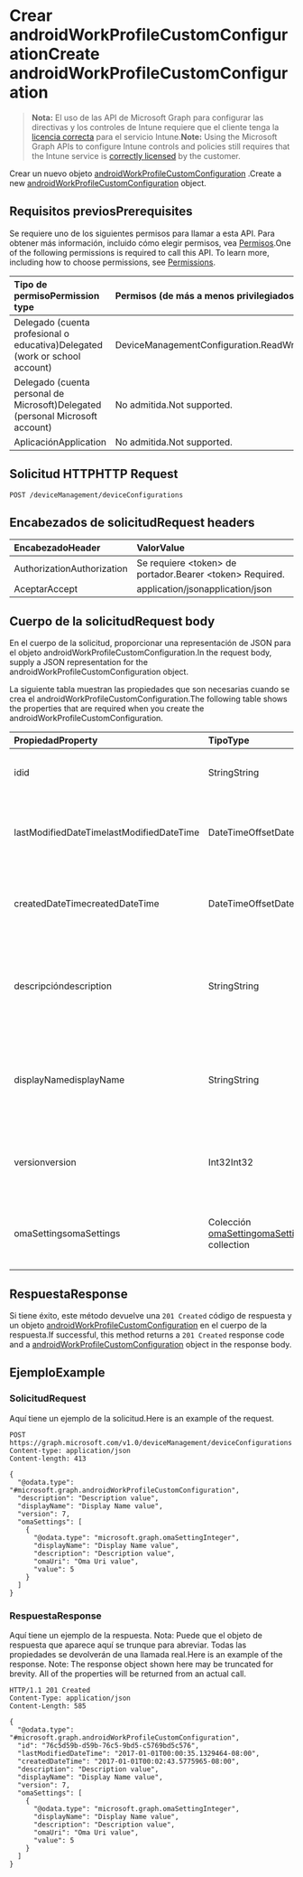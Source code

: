 # <a name="create-androidworkprofilecustomconfiguration"></a><span data-ttu-id="06824-101">Crear androidWorkProfileCustomConfiguration</span><span class="sxs-lookup"><span data-stu-id="06824-101">Create androidWorkProfileCustomConfiguration</span></span>

> <span data-ttu-id="06824-102">**Nota:** El uso de las API de Microsoft Graph para configurar las directivas y los controles de Intune requiere que el cliente tenga la [licencia correcta](https://go.microsoft.com/fwlink/?linkid=839381) para el servicio Intune.</span><span class="sxs-lookup"><span data-stu-id="06824-102">**Note:** Using the Microsoft Graph APIs to configure Intune controls and policies still requires that the Intune service is [correctly licensed](https://go.microsoft.com/fwlink/?linkid=839381) by the customer.</span></span>

<span data-ttu-id="06824-103">Crear un nuevo objeto [androidWorkProfileCustomConfiguration](../resources/intune_deviceconfig_androidworkprofilecustomconfiguration.md) .</span><span class="sxs-lookup"><span data-stu-id="06824-103">Create a new [androidWorkProfileCustomConfiguration](../resources/intune_deviceconfig_androidworkprofilecustomconfiguration.md) object.</span></span>
## <a name="prerequisites"></a><span data-ttu-id="06824-104">Requisitos previos</span><span class="sxs-lookup"><span data-stu-id="06824-104">Prerequisites</span></span>
<span data-ttu-id="06824-p101">Se requiere uno de los siguientes permisos para llamar a esta API. Para obtener más información, incluido cómo elegir permisos, vea [Permisos](../../../concepts/permissions_reference.md).</span><span class="sxs-lookup"><span data-stu-id="06824-p101">One of the following permissions is required to call this API. To learn more, including how to choose permissions, see [Permissions](../../../concepts/permissions_reference.md).</span></span>

|<span data-ttu-id="06824-107">Tipo de permiso</span><span class="sxs-lookup"><span data-stu-id="06824-107">Permission type</span></span>|<span data-ttu-id="06824-108">Permisos (de más a menos privilegiados)</span><span class="sxs-lookup"><span data-stu-id="06824-108">Permissions (from most to least privileged)</span></span>|
|:---|:---|
|<span data-ttu-id="06824-109">Delegado (cuenta profesional o educativa)</span><span class="sxs-lookup"><span data-stu-id="06824-109">Delegated (work or school account)</span></span>|<span data-ttu-id="06824-110">DeviceManagementConfiguration.ReadWrite.All</span><span class="sxs-lookup"><span data-stu-id="06824-110">DeviceManagementConfiguration.ReadWrite.All</span></span>|
|<span data-ttu-id="06824-111">Delegado (cuenta personal de Microsoft)</span><span class="sxs-lookup"><span data-stu-id="06824-111">Delegated (personal Microsoft account)</span></span>|<span data-ttu-id="06824-112">No admitida.</span><span class="sxs-lookup"><span data-stu-id="06824-112">Not supported.</span></span>|
|<span data-ttu-id="06824-113">Aplicación</span><span class="sxs-lookup"><span data-stu-id="06824-113">Application</span></span>|<span data-ttu-id="06824-114">No admitida.</span><span class="sxs-lookup"><span data-stu-id="06824-114">Not supported.</span></span>|

## <a name="http-request"></a><span data-ttu-id="06824-115">Solicitud HTTP</span><span class="sxs-lookup"><span data-stu-id="06824-115">HTTP Request</span></span>
<!-- {
  "blockType": "ignored"
}
-->
``` http
POST /deviceManagement/deviceConfigurations
```

## <a name="request-headers"></a><span data-ttu-id="06824-116">Encabezados de solicitud</span><span class="sxs-lookup"><span data-stu-id="06824-116">Request headers</span></span>
|<span data-ttu-id="06824-117">Encabezado</span><span class="sxs-lookup"><span data-stu-id="06824-117">Header</span></span>|<span data-ttu-id="06824-118">Valor</span><span class="sxs-lookup"><span data-stu-id="06824-118">Value</span></span>|
|:---|:---|
|<span data-ttu-id="06824-119">Authorization</span><span class="sxs-lookup"><span data-stu-id="06824-119">Authorization</span></span>|<span data-ttu-id="06824-120">Se requiere &lt;token&gt; de portador.</span><span class="sxs-lookup"><span data-stu-id="06824-120">Bearer &lt;token&gt; Required.</span></span>|
|<span data-ttu-id="06824-121">Aceptar</span><span class="sxs-lookup"><span data-stu-id="06824-121">Accept</span></span>|<span data-ttu-id="06824-122">application/json</span><span class="sxs-lookup"><span data-stu-id="06824-122">application/json</span></span>|

## <a name="request-body"></a><span data-ttu-id="06824-123">Cuerpo de la solicitud</span><span class="sxs-lookup"><span data-stu-id="06824-123">Request body</span></span>
<span data-ttu-id="06824-124">En el cuerpo de la solicitud, proporcionar una representación de JSON para el objeto androidWorkProfileCustomConfiguration.</span><span class="sxs-lookup"><span data-stu-id="06824-124">In the request body, supply a JSON representation for the androidWorkProfileCustomConfiguration object.</span></span>

<span data-ttu-id="06824-125">La siguiente tabla muestran las propiedades que son necesarias cuando se crea el androidWorkProfileCustomConfiguration.</span><span class="sxs-lookup"><span data-stu-id="06824-125">The following table shows the properties that are required when you create the androidWorkProfileCustomConfiguration.</span></span>

|<span data-ttu-id="06824-126">Propiedad</span><span class="sxs-lookup"><span data-stu-id="06824-126">Property</span></span>|<span data-ttu-id="06824-127">Tipo</span><span class="sxs-lookup"><span data-stu-id="06824-127">Type</span></span>|<span data-ttu-id="06824-128">Descripción</span><span class="sxs-lookup"><span data-stu-id="06824-128">Description</span></span>|
|:---|:---|:---|
|<span data-ttu-id="06824-129">id</span><span class="sxs-lookup"><span data-stu-id="06824-129">id</span></span>|<span data-ttu-id="06824-130">String</span><span class="sxs-lookup"><span data-stu-id="06824-130">String</span></span>|<span data-ttu-id="06824-131">Clave de la entidad.</span><span class="sxs-lookup"><span data-stu-id="06824-131">Key of the entity.</span></span> <span data-ttu-id="06824-132">Heredado de [deviceConfiguration](../resources/intune_deviceconfig_deviceconfiguration.md)</span><span class="sxs-lookup"><span data-stu-id="06824-132">Inherited from [deviceConfiguration](../resources/intune_deviceconfig_deviceconfiguration.md)</span></span>|
|<span data-ttu-id="06824-133">lastModifiedDateTime</span><span class="sxs-lookup"><span data-stu-id="06824-133">lastModifiedDateTime</span></span>|<span data-ttu-id="06824-134">DateTimeOffset</span><span class="sxs-lookup"><span data-stu-id="06824-134">DateTimeOffset</span></span>|<span data-ttu-id="06824-135">Fecha y hora en la que se modificó el objeto por última vez.</span><span class="sxs-lookup"><span data-stu-id="06824-135">DateTime the object was last modified.</span></span> <span data-ttu-id="06824-136">Heredado de [deviceConfiguration](../resources/intune_deviceconfig_deviceconfiguration.md)</span><span class="sxs-lookup"><span data-stu-id="06824-136">Inherited from [deviceConfiguration](../resources/intune_deviceconfig_deviceconfiguration.md)</span></span>|
|<span data-ttu-id="06824-137">createdDateTime</span><span class="sxs-lookup"><span data-stu-id="06824-137">createdDateTime</span></span>|<span data-ttu-id="06824-138">DateTimeOffset</span><span class="sxs-lookup"><span data-stu-id="06824-138">DateTimeOffset</span></span>|<span data-ttu-id="06824-139">Fecha y hora en la que se creó el objeto.</span><span class="sxs-lookup"><span data-stu-id="06824-139">DateTime the object was created.</span></span> <span data-ttu-id="06824-140">Heredado de [deviceConfiguration](../resources/intune_deviceconfig_deviceconfiguration.md)</span><span class="sxs-lookup"><span data-stu-id="06824-140">Inherited from [deviceConfiguration](../resources/intune_deviceconfig_deviceconfiguration.md)</span></span>|
|<span data-ttu-id="06824-141">descripción</span><span class="sxs-lookup"><span data-stu-id="06824-141">description</span></span>|<span data-ttu-id="06824-142">String</span><span class="sxs-lookup"><span data-stu-id="06824-142">String</span></span>|<span data-ttu-id="06824-143">Descripción proporcionada por el administrador de la configuración del dispositivo.</span><span class="sxs-lookup"><span data-stu-id="06824-143">Admin provided description of the Device Configuration.</span></span> <span data-ttu-id="06824-144">Heredado de [deviceConfiguration](../resources/intune_deviceconfig_deviceconfiguration.md)</span><span class="sxs-lookup"><span data-stu-id="06824-144">Inherited from [deviceConfiguration](../resources/intune_deviceconfig_deviceconfiguration.md)</span></span>|
|<span data-ttu-id="06824-145">displayName</span><span class="sxs-lookup"><span data-stu-id="06824-145">displayName</span></span>|<span data-ttu-id="06824-146">String</span><span class="sxs-lookup"><span data-stu-id="06824-146">String</span></span>|<span data-ttu-id="06824-147">Nombre proporcionado por el administrador de la configuración del dispositivo.</span><span class="sxs-lookup"><span data-stu-id="06824-147">Admin provided name of the device configuration.</span></span> <span data-ttu-id="06824-148">Heredado de [deviceConfiguration](../resources/intune_deviceconfig_deviceconfiguration.md)</span><span class="sxs-lookup"><span data-stu-id="06824-148">Inherited from [deviceConfiguration](../resources/intune_deviceconfig_deviceconfiguration.md)</span></span>|
|<span data-ttu-id="06824-149">version</span><span class="sxs-lookup"><span data-stu-id="06824-149">version</span></span>|<span data-ttu-id="06824-150">Int32</span><span class="sxs-lookup"><span data-stu-id="06824-150">Int32</span></span>|<span data-ttu-id="06824-151">Versión de la configuración del dispositivo.</span><span class="sxs-lookup"><span data-stu-id="06824-151">Version of the device configuration.</span></span> <span data-ttu-id="06824-152">Heredado de [deviceConfiguration](../resources/intune_deviceconfig_deviceconfiguration.md)</span><span class="sxs-lookup"><span data-stu-id="06824-152">Inherited from [deviceConfiguration](../resources/intune_deviceconfig_deviceconfiguration.md)</span></span>|
|<span data-ttu-id="06824-153">omaSettings</span><span class="sxs-lookup"><span data-stu-id="06824-153">omaSettings</span></span>|<span data-ttu-id="06824-154">Colección [omaSetting](../resources/intune_deviceconfig_omasetting.md)</span><span class="sxs-lookup"><span data-stu-id="06824-154">[omaSetting](../resources/intune_deviceconfig_omasetting.md) collection</span></span>|<span data-ttu-id="06824-155">Configuración de OMA.</span><span class="sxs-lookup"><span data-stu-id="06824-155">OMA settings.</span></span> <span data-ttu-id="06824-156">Esta colección puede contener un máximo de 500 elementos.</span><span class="sxs-lookup"><span data-stu-id="06824-156">This collection can contain a maximum of 500 elements.</span></span>|



## <a name="response"></a><span data-ttu-id="06824-157">Respuesta</span><span class="sxs-lookup"><span data-stu-id="06824-157">Response</span></span>
<span data-ttu-id="06824-158">Si tiene éxito, este método devuelve una `201 Created` código de respuesta y un objeto [androidWorkProfileCustomConfiguration](../resources/intune_deviceconfig_androidworkprofilecustomconfiguration.md) en el cuerpo de la respuesta.</span><span class="sxs-lookup"><span data-stu-id="06824-158">If successful, this method returns a `201 Created` response code and a [androidWorkProfileCustomConfiguration](../resources/intune_deviceconfig_androidworkprofilecustomconfiguration.md) object in the response body.</span></span>

## <a name="example"></a><span data-ttu-id="06824-159">Ejemplo</span><span class="sxs-lookup"><span data-stu-id="06824-159">Example</span></span>
### <a name="request"></a><span data-ttu-id="06824-160">Solicitud</span><span class="sxs-lookup"><span data-stu-id="06824-160">Request</span></span>
<span data-ttu-id="06824-161">Aquí tiene un ejemplo de la solicitud.</span><span class="sxs-lookup"><span data-stu-id="06824-161">Here is an example of the request.</span></span>
``` http
POST https://graph.microsoft.com/v1.0/deviceManagement/deviceConfigurations
Content-type: application/json
Content-length: 413

{
  "@odata.type": "#microsoft.graph.androidWorkProfileCustomConfiguration",
  "description": "Description value",
  "displayName": "Display Name value",
  "version": 7,
  "omaSettings": [
    {
      "@odata.type": "microsoft.graph.omaSettingInteger",
      "displayName": "Display Name value",
      "description": "Description value",
      "omaUri": "Oma Uri value",
      "value": 5
    }
  ]
}
```

### <a name="response"></a><span data-ttu-id="06824-162">Respuesta</span><span class="sxs-lookup"><span data-stu-id="06824-162">Response</span></span>
<span data-ttu-id="06824-p109">Aquí tiene un ejemplo de la respuesta. Nota: Puede que el objeto de respuesta que aparece aquí se trunque para abreviar. Todas las propiedades se devolverán de una llamada real.</span><span class="sxs-lookup"><span data-stu-id="06824-p109">Here is an example of the response. Note: The response object shown here may be truncated for brevity. All of the properties will be returned from an actual call.</span></span>
``` http
HTTP/1.1 201 Created
Content-Type: application/json
Content-Length: 585

{
  "@odata.type": "#microsoft.graph.androidWorkProfileCustomConfiguration",
  "id": "76c5d59b-d59b-76c5-9bd5-c5769bd5c576",
  "lastModifiedDateTime": "2017-01-01T00:00:35.1329464-08:00",
  "createdDateTime": "2017-01-01T00:02:43.5775965-08:00",
  "description": "Description value",
  "displayName": "Display Name value",
  "version": 7,
  "omaSettings": [
    {
      "@odata.type": "microsoft.graph.omaSettingInteger",
      "displayName": "Display Name value",
      "description": "Description value",
      "omaUri": "Oma Uri value",
      "value": 5
    }
  ]
}
```



